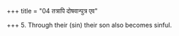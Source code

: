 +++
title = "04 तत्रापि दोषवान्पुत्र एव"

+++
5. Through their (sin) their son also becomes sinful.

